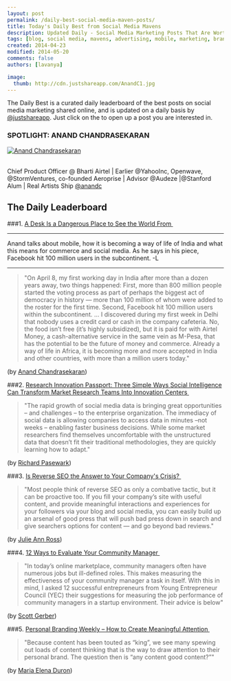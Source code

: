 ```yaml
---
layout: post
permalink: /daily-best-social-media-maven-posts/
title: Today's Daily Best from Social Media Mavens
description: Updated Daily - Social Media Marketing Posts That Are Worth Sharing
tags: [blog, social media, mavens, advertising, mobile, marketing, brands, organic, paid, reach, productivity]
created: 2014-04-23
modified: 2014-05-20
comments: false
authors: [lavanya]

image:
  thumb: http://cdn.justshareapp.com/AnandC1.jpg
---
```


The Daily Best is a curated daily leaderboard of the best posts on social media marketing shared online, and is updated on a daily basis by [@justshareapp](http://twitter.com/justshareapp). Just click on the <i class="icon-link"></i> to open up a post you are interested in.

<div class="article-author-main border-box">
    <h3>SPOTLIGHT: ANAND CHANDRASEKARAN</h3>
    <a href="https://twitter.com/anandc"><img src="http://cdn.justshareapp.com/AnandC1.jpg" class="bio-photo large" alt="Anand Chandrasekaran"></a>
    <br><br>
<p>Chief Product Officer @ Bharti Airtel | Earlier @YahooInc, Openwave, @StormVentures, co-founded Aeroprise | Advisor @Audeze |@Stanford Alum | Real Artists Ship <a href="https://twitter.com/anandc">@anandc</a> </p>
</div>

## The Daily Leaderboard

###1. [A Desk Is a Dangerous Place to See the World From&nbsp;<i class="icon-link"></i>](http://recode.net/2014/05/16/a-desk-is-a-dangerous-place-to-see-the-world-from/)
***
Anand talks about mobile, how it is becoming a way of life of India and what this means for commerce and social media. As he says in his piece, Facebook hit 100 million users in the subcontinent. -L

***
>"On April 8, my first working day in India after more than a dozen years away, two things happened: First, more than 800 million people started the voting process as part of perhaps the biggest act of democracy in history — more than 100 million of whom were added to the roster for the first time. Second, Facebook hit 100 million users within the subcontinent.
...
I discovered during my first week in Delhi that nobody uses a credit card or cash in the company cafeteria. No, the food isn’t free (it’s highly subsidized), but it is paid for with Airtel Money, a cash-alternative service in the same vein as M-Pesa, that has the potential to be the future of money and commerce. Already a way of life in Africa, it is becoming more and more accepted in India and other countries, with more than a million users today."

(by [Anand Chandrasekaran](https://twitter.com/anandc))


###2.  [Research Innovation Passport: Three Simple Ways Social Intelligence Can Transform Market Research Teams Into Innovation Centers&nbsp;<i class="icon-link"></i>](http://socialmediatoday.com/visiblebarokascom/2405091/research-innovation-passport-three-simple-ways-social-intelligence-can-tra)
>"The rapid growth of social media data is bringing great opportunities – and challenges – to the enterprise organization. The immediacy of social data is allowing companies to access data in minutes –not weeks – enabling faster business decisions. While some market researchers find themselves uncomfortable with the unstructured data that doesn’t fit their traditional methodologies, they are quickly learning how to adapt."

(by [Richard Pasewark](https://twitter.com/VisibleRich))


###3. [Is Reverse SEO the Answer to Your Company's Crisis?&nbsp;<i class="icon-link"></i>](http://www.sitepronews.com/2014/05/20/reverse-seo-answer-companys-crisis/)
>"Most people think of reverse SEO as only a combative tactic, but it can be proactive too. If you fill your company’s site with useful content, and provide meaningful interactions and experiences for your followers via your blog and social media, you can easily build up an arsenal of good press that will push bad press down in search and give searchers options for content — and go beyond bad reviews."

(by [Julie Ann Ross](https://twitter.com/rostinventures))


###4. [12 Ways to Evaluate Your Community Manager&nbsp;<i class="icon-link"></i>](http://mashable.com/2014/05/19/evaluating-community-manager/)
>"In today’s online marketplace, community managers often have numerous jobs but ill-defined roles. This makes measuring the effectiveness of your community manager a task in itself. 
With this in mind, I asked 12 successful entrepreneurs from Young Entrepreneur Council (YEC) their suggestions for measuring the job performance of community managers in a startup environment. Their advice is below"

(by [Scott Gerber](https://twitter.com/scottgerber))


###5. [Personal Branding Weekly – How to Create Meaningful Attention&nbsp;<i class="icon-link"></i>](http://www.personalbrandingblog.com/personal-branding-weekly-how-to-create-meaningful-attention/)
>"Because content has been touted as “king”, we see many spewing out loads of content thinking that is the way to draw attention to their personal brand. The question then is “any content good content?”"

(by [Maria Elena Duron](https://twitter.com/mariaduron))
